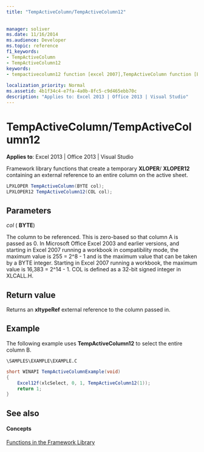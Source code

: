 ```yaml
---
title: "TempActiveColumn/TempActiveColumn12"
 
 
manager: soliver
ms.date: 11/16/2014
ms.audience: Developer
ms.topic: reference
f1_keywords:
- TempActiveColumn
- TempActiveColumn12
keywords:
- tempactivecolumn12 function [excel 2007],TempActiveColumn function [Excel 2007]
 
localization_priority: Normal
ms.assetid: 4b1f34c4-e7fa-4a0b-8fc5-c9d465ebb70c
description: "Applies to: Excel 2013 | Office 2013 | Visual Studio"
---
```


# TempActiveColumn/TempActiveColumn12

 **Applies to**: Excel 2013 | Office 2013 | Visual Studio 
  
Framework library functions that create a temporary **XLOPER**/ **XLOPER12** containing an external reference to an entire column on the active sheet. 
  
```cs
LPXLOPER TempActiveColumn(BYTE col);
LPXLOPER12 TempActiveColumn12(COL col);
```

## Parameters

 _col_ ( **BYTE**)
  
The column to be referenced. This is zero-based so that column A is passed as 0. In Microsoft Office Excel 2003 and earlier versions, and starting in Excel 2007 running a workbook in compatibility mode, the maximum value is 255 = 2^8 - 1 and is the maximum value that can be taken by a BYTE integer. Starting in Excel 2007 running a workbook, the maximum value is 16,383 = 2^14 - 1. COL is defined as a 32-bit signed integer in XLCALL.H.
  
## Return value

Returns an **xltypeRef** external reference to the column passed in. 
  
## Example

The following example uses **TempActiveColumn12** to select the entire column B. 
  
 `\SAMPLES\EXAMPLE\EXAMPLE.C`
  
```cs
short WINAPI TempActiveColumnExample(void)
{
    Excel12f(xlcSelect, 0, 1, TempActiveColumn12(1));
    return 1;
}
```

## See also

#### Concepts

[Functions in the Framework Library](functions-in-the-framework-library.md)

